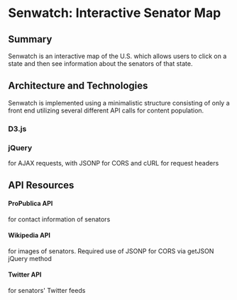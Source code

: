 # Senwatch: Interactive Senator Map

## Summary

Senwatch is an interactive map of the U.S. which allows users to click on a state and then see information about the senators of that state.

## Architecture and Technologies

Senwatch is implemented using a minimalistic structure consisting of only a front end utilizing several different API calls for content population.
### D3.js

### jQuery
for AJAX requests, with JSONP for CORS and cURL for request headers

## API Resources

#### ProPublica API
for contact information of senators
#### Wikipedia API
for images of senators. Required use of JSONP for CORS via getJSON jQuery method
#### Twitter API
for senators' Twitter feeds
